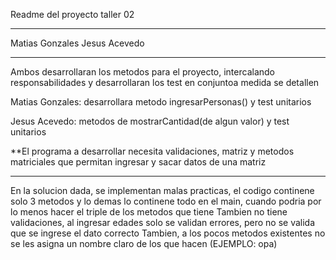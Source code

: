 Readme del proyecto taller 02
*****
Matias Gonzales
Jesus Acevedo
***
Ambos desarrollaran los metodos para el proyecto, intercalando responsabilidades
y desarrollaran los test en conjuntoa medida se detallen

Matias Gonzales:
desarrollara metodo ingresarPersonas() y test unitarios

Jesus Acevedo: metodos de mostrarCantidad(de algun valor) y test unitarios

**El programa a desarrollar necesita validaciones, matriz y metodos matriciales que permitan ingresar y sacar datos de una matriz

****
En la solucion dada, se implementan malas practicas, el codigo continene solo 3 metodos y lo demas lo continene todo en el main, cuando podria por lo menos 
hacer el triple de los metodos que tiene
Tambien no tiene validaciones, al ingresar edades solo se validan errores, pero no se valida que se ingrese el dato correcto
Tambien, a los pocos metodos existentes no se les asigna un nombre claro de los que hacen (EJEMPLO: opa)
